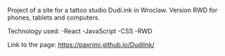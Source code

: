 Project of a site for a tattoo studio Dudi.ink in Wroclaw. Version RWD for phones, tablets and computers. 

Technology used:
-React
-JavaScript
-CSS
-RWD

Link to the page:
https://paxrimi.github.io/DudiInk/
